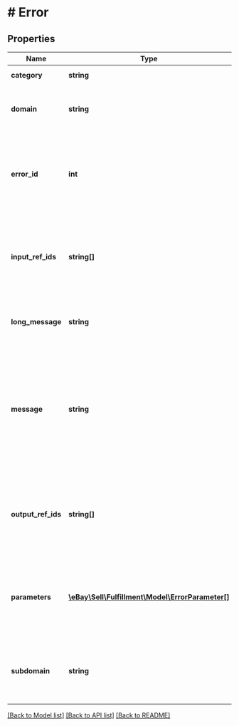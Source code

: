 # # Error

## Properties

Name | Type | Description | Notes
------------ | ------------- | ------------- | -------------
**category** | **string** | The context or source of this error or warning. | [optional]
**domain** | **string** | The name of the domain containing the service or application. For example, &lt;code&gt;sell&lt;/code&gt; is a domain. | [optional]
**error_id** | **int** | A positive integer that uniquely identifies the specific error condition that occurred. Your application can use these values as error code identifiers in your customized error-handling algorithms. | [optional]
**input_ref_ids** | **string[]** | A list of one or more specific request elements (if any) associated with the error or warning. The format of these strings depends on the request payload format. For JSON, use JSONPath notation. | [optional]
**long_message** | **string** | An expanded version of the &lt;b&gt;message&lt;/b&gt; field. &lt;br /&gt;&lt;br /&gt;&lt;b&gt;Maximum length:&lt;/b&gt; 200 characters | [optional]
**message** | **string** | A message about the error or warning which is device agnostic and readable by end users and application developers. It explains what the error or warning is, and how to fix it (in a general sense). If applicable, the value is localized to the end user&#39;s requested locale. &lt;br /&gt;&lt;br /&gt;&lt;b&gt;Maximum length:&lt;/b&gt; 50 characters | [optional]
**output_ref_ids** | **string[]** | A list of one or more specific response elements (if any) associated with the error or warning. The format of these strings depends on the request payload format. For JSON, use JSONPath notation. | [optional]
**parameters** | [**\eBay\Sell\Fulfillment\Model\ErrorParameter[]**](ErrorParameter.md) | Contains a list of name-value pairs that provide additional information concerning this error or warning. Each item in the list is an input parameter that contributed to the error or warning condition. | [optional]
**subdomain** | **string** | The name of the domain&#39;s subsystem or subdivision. For example, &lt;code&gt;fulfillment&lt;/code&gt; is a subdomain in the &lt;code&gt;sell&lt;/code&gt; domain. | [optional]

[[Back to Model list]](../../README.md#models) [[Back to API list]](../../README.md#endpoints) [[Back to README]](../../README.md)
